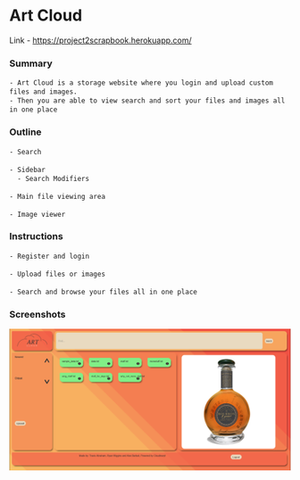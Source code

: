 # Art Cloud

Link - https://project2scrapbook.herokuapp.com/

### Summary

    - Art Cloud is a storage website where you login and upload custom files and images. 
    - Then you are able to view search and sort your files and images all in one place
  
### Outline
    
    - Search
    
    - Sidebar
      - Search Modifiers
      
    - Main file viewing area
    
    - Image viewer
      
 
### Instructions

    - Register and login 
    
    - Upload files or images
    
    - Search and browse your files all in one place
  
### Screenshots

![alt text](https://github.com/Level126Noob/project2/blob/master/public/assets/imgs/Art-Cloud.png "Screenshot")
